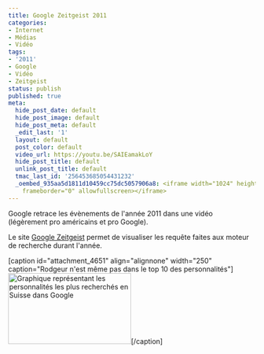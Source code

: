 ```yaml
---
title: Google Zeitgeist 2011
categories:
- Internet
- Médias
- Vidéo
tags:
- '2011'
- Google
- Vidéo
- Zeitgeist
status: publish
published: true
meta:
  hide_post_date: default
  hide_post_image: default
  hide_post_meta: default
  _edit_last: '1'
  layout: default
  post_color: default
  video_url: https://youtu.be/SAIEamakLoY
  hide_post_title: default
  unlink_post_title: default
  tmac_last_id: '256453685054431232'
  _oembed_935aa5d1811d10459cc75dc5057906a8: <iframe width="1024" height="576" src="https://www.youtube.com/embed/SAIEamakLoY?fs=1&feature=oembed"
    frameborder="0" allowfullscreen></iframe>
---
```

Google retrace les évènements de l'année 2011 dans une vidéo (légèrement pro américains et pro Google).

<!--more-->

Le site <a title="Vers le site Google Zeitgeist" href="https://www.googlezeitgeist.com/fr">Google Zeitgeist</a> permet de visualiser les requête faites aux moteur de recherche durant l'année.

[caption id="attachment_4651" align="alignnone" width="250" caption="Rodgeur n&#39;est même pas dans le top 10 des personnalités"]<a href="https://dlgjp9x71cipk.cloudfront.net/2011/12/googlezeitgeist.png"><img class="size-medium wp-image-4651  " style="border-style: initial; border-color: initial;" title="Google Zeitgeist" src="https://dlgjp9x71cipk.cloudfront.net/2011/12/googlezeitgeist-500x288.png" alt="Graphique représentant les personnalités les plus recherchés en Suisse dans Google" width="250" height="144" /></a>[/caption]
